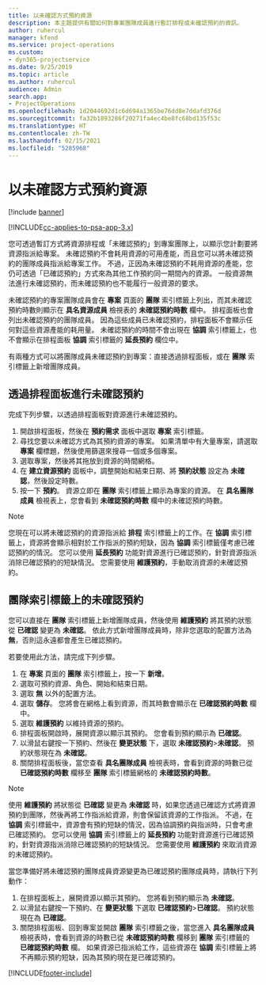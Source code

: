 ```yaml
---
title: 以未確認方式預約資源
description: 本主題提供有關如何對專案團隊成員進行暫訂排程或未確認預約的資訊。
author: ruhercul
manager: kfend
ms.service: project-operations
ms.custom:
- dyn365-projectservice
ms.date: 9/25/2019
ms.topic: article
ms.author: ruhercul
audience: Admin
search.app:
- ProjectOperations
ms.openlocfilehash: 1d2044692d1c6d694a1365be76dd8e7ddafd376d
ms.sourcegitcommit: fa32b1893286f20271fa4ec4be8fc68bd135f53c
ms.translationtype: HT
ms.contentlocale: zh-TW
ms.lasthandoff: 02/15/2021
ms.locfileid: "5285968"
---
```

# <a name="soft-book-a-resource"></a>以未確認方式預約資源

[!include [banner](../includes/psa-now-project-operations.md)]

[!INCLUDE[cc-applies-to-psa-app-3.x](../includes/cc-applies-to-psa-app-3x.md)]

您可透過暫訂方式將資源排程或「未確認預約」到專案團隊上，以顯示您計劃要將資源指派給專案。 未確認預約不會耗用資源的可用產能，而且您可以將未確認預約的團隊成員指派給專案工作。 不過，正因為未確認預約不耗用資源的產能，您仍可透過「已確認預約」方式來為其他工作預約同一期間內的資源。 一般資源無法進行未確認預約，而未確認預約也不能履行一般資源的要求。

未確認預約的專案團隊成員會在 **專案** 頁面的 **團隊** 索引標籤上列出，而其未確認預約時數則顯示在 **具名資源成員** 檢視表的 **未確認預約時數** 欄中。 排程面板也會列出未確認預約的團隊成員。 因為這些成員已未確認預約，排程面板不會顯示任何對這些資源產能的耗用量。 未確認預約的時間不會出現在 **協調** 索引標籤上，也不會顯示在排程面板 **協調** 索引標籤的 **延長預約** 欄位中。 

有兩種方式可以將團隊成員未確認預約到專案：直接透過排程面板，或在 **團隊** 索引標籤上新增團隊成員。 

## <a name="soft-book-from-the-schedule-board"></a>透過排程面板進行未確認預約
完成下列步驟，以透過排程面板對資源進行未確認預約。 

1. 開啟排程面板，然後在 **預約需求** 面板中選取 **專案** 索引標籤。
2. 尋找您要以未確認方式為其預約資源的專案。 如果清單中有大量專案，請選取 **專案** 欄標題，然後使用篩選來搜尋一個或多個專案。
3. 選取專案，然後將其拖放到資源的時間網格。
5. 在 **建立資源預約** 面板中，調整開始和結束日期、將 **預約狀態** 設定為 **未確認**，然後設定時數。 
6. 按一下 **預約**。 資源立即在 **團隊** 索引標籤上顯示為專案的資源。 在 **具名團隊成員** 檢視表上，您會看到 **未確認預約時數** 欄中的未確認預約時數。

> [!NOTE]
> 您現在可以將未確認預約的資源指派給 **排程** 索引標籤上的工作。在 **協調** 索引標籤上，資源將會顯示相對於工作指派的預約短缺，因為 **協調** 索引標籤僅考慮已確認預約的情況。 您可以使用 **延長預約** 功能對資源進行已確認預約，針對資源指派消除已確認預約的短缺情況。 您需要使用 **維護預約**，手動取消資源的未確認預約。

## <a name="soft-book-on-the-team-tab"></a>團隊索引標籤上的未確認預約

您可以直接在 **團隊** 索引標籤上新增團隊成員，然後使用 **維護預約** 將其預約狀態從 **已確認** 變更為 **未確認**。 依此方式新增團隊成員時，除非您選取的配置方法為 **無**，否則這永遠都會產生已確認預約。

若要使用此方法，請完成下列步驟。

1. 在 **專案** 頁面的 **團隊** 索引標籤上，按一下 **新增**。
2. 選取可預約資源、角色、開始和結束日期。
3. 選取 **無** 以外的配置方法。
4. 選取 **儲存**。 您將會在網格上看到資源，而其時數會顯示在 **已確認預約時數** 欄中。
5. 選取 **維護預約** 以維持資源的預約。
6. 排程面板開啟時，展開資源以顯示其預約。 您會看到預約顯示為 **已確認**。
7. 以滑鼠右鍵按一下預約、然後在 **變更狀態** 下，選取 **未確認預約**\>**未確認**。 預約狀態現在為 **未確認**。
8. 關閉排程面板後，當您查看 **具名團隊成員** 檢視表時，會看到資源的時數已從 **已確認預約時數** 欄移至 **團隊** 索引標籤網格的 **未確認預約時數**。

> [!NOTE]
> 使用 **維護預約** 將狀態從 **已確認** 變更為 **未確認** 時，如果您透過已確認方式將資源預約到團隊，然後再將工作指派給資源，則會保留該資源的工作指派。 不過，在 **協調** 索引標籤中，資源會有預約短缺的情況，因為協調預約與指派時，只會考慮已確認預約。 您可以使用 **協調** 索引標籤上的 **延長預約** 功能對資源進行已確認預約，針對資源指派消除已確認預約的短缺情況。 您需要使用 **維護預約** 來取消資源的未確認預約。

當您準備好將未確認預約團隊成員資源變更為已確認預約團隊成員時，請執行下列動作：

1. 在排程面板上，展開資源以顯示其預約。 您將看到預約顯示為 **未確認**。
2. 以滑鼠右鍵按一下預約、在 **變更狀態** 下選取 **已確認預約**\>**已確認**。 預約狀態現在為 **已確認**。
3. 關閉排程面板、回到專案並開啟 **團隊** 索引標籤之後，當您進入 **具名團隊成員** 檢視表時，會看到資源的時數已從 **未確認預約時數** 欄移到 **團隊** 索引標籤的 **已確認預約時數** 欄。 如果資源已指派給工作，這些資源在 **協調** 索引標籤上將不再顯示預約短缺，因為其預約現在是已確認預約。



[!INCLUDE[footer-include](../includes/footer-banner.md)]